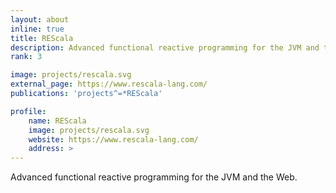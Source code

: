 ```yaml
---
layout: about
inline: true
title: REScala
description: Advanced functional reactive programming for the JVM and the Web.
rank: 3

image: projects/rescala.svg
external_page: https://www.rescala-lang.com/
publications: 'projects^=*REScala'

profile:
    name: REScala
    image: projects/rescala.svg
    website: https://www.rescala-lang.com/
    address: >
---
```


Advanced functional reactive programming for the JVM and the Web.
